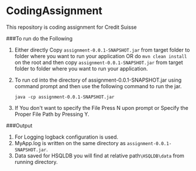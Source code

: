 # CodingAssignment
 This repository is coding assignment for Credit Suisse

###To run do the Following

1. Either directly Copy ```assignment-0.0.1-SNAPSHOT.jar``` from target folder
    to folder where you want to run your application 
    OR do ```mvn clean install``` on the root and then copy ```assignment-0.0.1-SNAPSHOT.jar``` 
    from target folder to folder where you want to run your application.

2. To run cd into the directory of assignment-0.0.1-SNAPSHOT.jar using 
    command prompt
    and then use the following command to run the jar. 
    ```
    java -cp assignment-0.0.1-SNAPSHOT.jar
    ```
3. If You don't want to specify the File Press N upon prompt or Specify the Proper File
     Path by Pressing Y.

###Output
1. For Logging logback configuration is used.
2. MyApp.log is written on the same directory as ```assignment-0.0.1-SNAPSHOT.jar```.
3. Data saved for HSQLDB you will find at relative path```\HSQLDB\data``` from running directory.